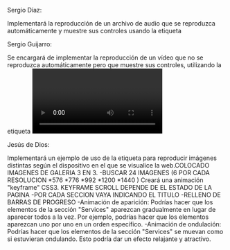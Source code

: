 Sergio Díaz:

Implementará la reproducción de un archivo de audio que se reproduzca automáticamente y muestre sus controles usando la etiqueta <audio>.COLOCADO
Trabajará en dos elementos de diseño que incluyan transiciones CSS3 con al menos una propiedad distinta cada uno.
-OSCURECER HOVER
 **IMAGEN ABOUT E IMAGENES GALERIA OPACITY 
 **BOTONES ENLACE BACKGROUND COLOR
-EASE IN-OUT 
 ** IMAGEN ABOUT
 -CAMBIAR ICONO HAMBURGUESA A X
 
Sergio Guijarro:

Se encargará de implementar la reproducción de un vídeo que no se reproduzca automáticamente pero que muestre sus controles, utilizando la etiqueta <video>.
Trabajará en dos elementos de diseño que incluyan transformaciones CSS3 distintas cada uno de ellos.
-ESCALA HOVER 
**IMAGEN ABOUT SCALE  
-ROTACION HOVER
**ICONOS FACTS
**BARRAS DE ICONO QUE DEN UNA VUELTA
**BACKGROUND IMAGE

Jesús de Dios:

Implementará un ejemplo de uso de la etiqueta <picture> para reproducir imágenes distintas según el dispositivo en el que se visualice la web.COLOCADO IMAGENES DE GALERIA 3 EN 3.
-BUSCAR 24 IMAGENES (6 POR CADA RESOLUCION 
*576
*776
*992
*1200
*1440
)
Creará una animación "keyframe" CSS3. KEYFRAME SCROLL DEPENDE DE EL ESTADO DE LA PAGINA
-POR CADA SECCION VAYA INDICANDO EL TITULO 
-RELLENO DE BARRAS DE PROGRESO
-Animación de aparición: Podrías hacer que los elementos de la sección "Services" aparezcan gradualmente en lugar de aparecer todos a la vez. Por ejemplo, podrías hacer que los elementos aparezcan uno por uno en un orden específico.
-Animación de ondulación: Podrías hacer que los elementos de la sección "Services" se muevan como si estuvieran ondulando. Esto podría dar un efecto relajante y atractivo.
